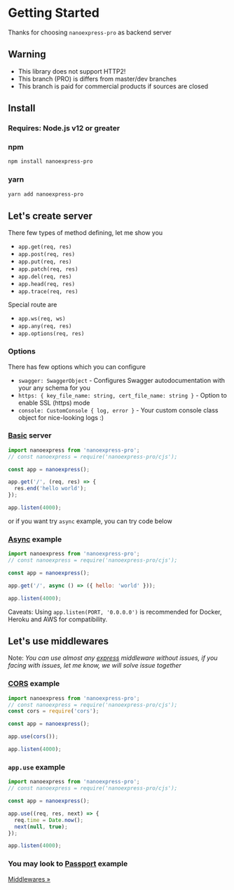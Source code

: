 # Getting Started

Thanks for choosing `nanoexpress-pro` as backend server

## Warning

- This library does not support HTTP2!
- This branch (PRO) is differs from master/dev branches
- This branch is paid for commercial products if sources are closed

## Install

### **Requires**: Node.js v12 or greater

### npm

```bash
npm install nanoexpress-pro
```

### yarn

```bash
yarn add nanoexpress-pro
```

## Let's create server

There few types of method defining, let me show you

- `app.get(req, res)`
- `app.post(req, res)`
- `app.put(req, res)`
- `app.patch(req, res)`
- `app.del(req, res)`
- `app.head(req, res)`
- `app.trace(req, res)`

Special route are

- `app.ws(req, ws)`
- `app.any(req, res)`
- `app.options(req, res)`

### Options

There has few options which you can configure

- `swagger: SwaggerObject` - Configures Swagger autodocumentation with your any schema for you
- `https: { key_file_name: string, cert_file_name: string }` - Option to enable SSL (https) mode
- `console: CustomConsole { log, error }` - Your custom console class object for nice-looking logs :)

### [Basic](../examples/basic.js) server

```js
import nanoexpress from 'nanoexpress-pro';
// const nanoexpress = require('nanoexpress-pro/cjs');

const app = nanoexpress();

app.get('/', (req, res) => {
  res.end('hello world');
});

app.listen(4000);
```

or if you want try `async` example, you can try code below

### [Async](../examples/json.js) example

```js
import nanoexpress from 'nanoexpress-pro';
// const nanoexpress = require('nanoexpress-pro/cjs');

const app = nanoexpress();

app.get('/', async () => ({ hello: 'world' }));

app.listen(4000);
```

Caveats: Using `app.listen(PORT, '0.0.0.0')` is recommended for Docker, Heroku and AWS for compatibility.

## Let's use middlewares

Note: _You can use almost any [express](https://expressjs.com) middleware without issues, if you facing with issues, let me know, we will solve issue together_

### [CORS](../examples/cors.js) example

```js
import nanoexpress from 'nanoexpress-pro';
// const nanoexpress = require('nanoexpress-pro/cjs');
const cors = require('cors');

const app = nanoexpress();

app.use(cors());

app.listen(4000);
```

### `app.use` example

```js
import nanoexpress from 'nanoexpress-pro';
// const nanoexpress = require('nanoexpress-pro/cjs');

const app = nanoexpress();

app.use((req, res, next) => {
  req.time = Date.now();
  next(null, true);
});

app.listen(4000);
```

### You may look to [Passport](../examples/passport.js) example

[Middlewares &raquo;](./middlewares.md)
